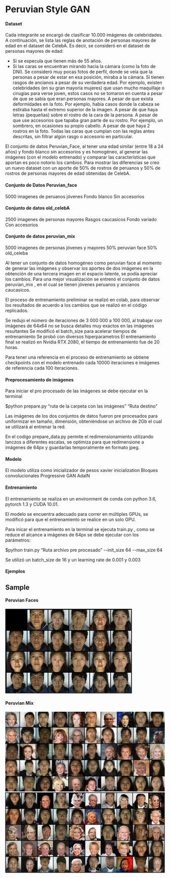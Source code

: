 # Peruvian Style GAN

#### Dataset
Cada integrante se encargó de clasificar 10.000 imágenes de celebridades. A continuación, se lista las reglas de anotación de personas mayores de edad en el dataset de CelebA. Es decir, se consideró en el dataset de personas mayores de edad:

- Si se especula que tienen más de 55 años.
- Si las caras se encuentran mirando hacia la cámara (como la foto de DNI). Se consideró muy pocas fotos de perfil, donde se veía que la personas a pesar de estar en esa posición, miraba a la cámara.
Si tienen rasgos de ancianos a pesar de su verdadera edad. Por ejemplo, existen celebridades (en su gran mayoría mujeres) que usan mucho maquillaje o cirugías para verse joven, estos casos no se tomaron en cuenta a pesar de que se sabía que eran personas mayores.
A pesar de que exista deformidades en la foto. Por ejemplo, había casos donde la cabeza se estiraba hasta el extremo superior de la imagen.
A pesar de que haya letras (pequeñas) sobre el rostro de la cara de la persona.
A pesar de que use accesorios que tapaba gran parte de su rostro. Por ejemplo, un sombrero, en ocasiones su propio cabello.
A pesar de que haya 2 rostros en la foto.
Todas las caras que cumplan con las reglas antes descritas, sin filtrar algún rasgo o accesorio en particular.

El conjunto de datos Peruvian_Face, al tener una edad similar (entre 18 a 24 años) y fondo blanco sin accesorios y es homogéneo, al generar las imágenes (con el modelo entrenado) y comparar las características que aportan es poco notorio los cambios. Para mostrar las diferencias se creo un nuevo dataset con un aporte de 50% de rostros de peruanos y 50% de rostros de personas mayores de edad obtenidas de CelebA.


#### Conjunto de Datos Peruvian_face
5000 imagenes de peruanos jóvenes
Fondo blanco
Sin accesorios

#### Conjunto de datos old_celebA
2500 imagenes de personas mayores
Rasgos caucasicos
Fondo variado
Con accesorios

#### Conjunto de datos peruvian_mix
5000 imagenes de personas jóvenes y mayores
50% peruvian face 
50% old_celeba

Al tener un conjunto de datos homogéneo  como peruvian face al momento de generar las imágenes y observar los aportes de dos imágenes en la obtención de una tercera imagen en el espacio latente, se podía apreciar los cambios. Para una mejor visualización se entrenó el conjunto de datos peruvian_mix , en el cual se tienen jóvenes peruanos y ancianos caucasicos.

El proceso de entrenamiento preliminar se realizó en colab, para observar los resultados de acuerdo a los cambios que se realizó en el código replicados. 

Se redujo el número de iteraciones de 3 000 000 a 100 000, al trabajar con imágenes de 64x64 no se busca detalles muy exactos en las imágenes resultantes
Se modificó el batch_size para acelerar tiempos de entrenamiento
Se probó con diversos hiperparametros 
El entrenamiento final se realizó en Nvidia RTX 2080, el tiempo de entrenamiento fue de 20 horas.

Para tener una referencia en el proceso de entrenamiento se obtiene checkpoints con el modelo entrenado cada 10000 iteraciones e imágenes de referencia cada 100 iteraciones.

#### Preprocesamiento de imágenes

Para iniciar el pro procesado de las imágenes se debe ejecutar en la terminal

$python prepare.py “ruta de la carpeta con las imágenes” “Ruta destino”

Las imágenes de los dos conjuntos de datos fueron pre procesados para uniformizar en tamaño, dimensión, obteniéndose un archivo de 2Gb el cual se utilizará al entrenar la red.

En el codigo prepare_data.py permite el redimensionamiento utilizando lanczos a diferentes escalas, se optimiza para que redimensione a imágenes de 64px y guardarlas temporalmente en formato jpeg.


#### Modelo 
El modelo utiliza como inicializador de pesos xavier inicialization
Bloques convolucionales
Progressive GAN
AdaIN

#### Entrenamiento
El entrenamiento se realiza en un environment de conda con python 3.6, pytorch 1.3 y CUDA 10.01.

El modelo se encuentra adecuado para correr en múltiples GPUs, se modificó para que el entrenamiento se realice en un solo GPU.

Para inicar el entrenamiento en la terminal se ejecuta train.py , como se reduce el alcance a imágenes de 64px se debe ejecutar con los parámetros:

$python train.py “Ruta archivo pre procesado” --init_size 64 --max_size 64

Se utilizó un batch_size de 16 y un learning rate de 0.001 y 0.003


#### Ejemplos


## Sample
#### Peruvian Faces

![Peruvian Faces](doc/sampler_image.jpeg)

#### Peruvian Mix

![Peruvian Mix_1](doc/mix_1.jpeg)
![Peruvian Mix_2](doc/mix_2.jpeg)


